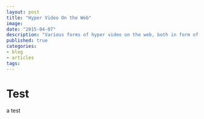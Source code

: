 ```yaml
---
layout: post
title: "Hyper Video On the Web"
image:
date: "2015-04-07"
description: "Various forms of hyper video on the web, both in form of tools and interactive docs"
published: true
categories:
- blog
- articles
tags:
---
```



# Test
a test
